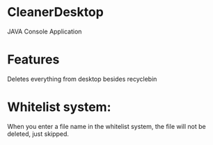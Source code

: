 # CleanerDesktop
JAVA Console Application

# Features
Deletes everything from desktop besides recyclebin
# Whitelist system:
 When you enter a file name in the whitelist system, the file will not be deleted, just skipped.
